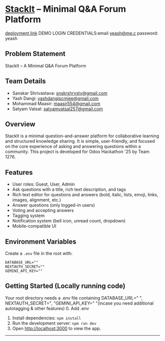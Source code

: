 # [StackIt](https://stack-it-odoo-o89c.vercel.app/) – Minimal Q&A Forum Platform
[deployment link](https://stack-it-odoo-o89c.vercel.app/)
DEMO LOGIN CREDENTIALS:email yeash@me.c   password: yeash

## Problem Statement 


StackIt – A Minimal Q&A Forum Platform
## Team Details

- Sanskar Shrivastava: snskrshrvstv@gmail.com
- Yash Dangi: yashdangipcmjee@gmail.com
- Mohammad Maasir: maasir554@gmail.com
- Satyam Vatsal: satyamvatsal257@gmail.com



## Overview

StackIt is a minimal question-and-answer platform for collaborative learning and structured knowledge sharing. It is simple, user-friendly, and focused on the core experience of asking and answering questions within a community. This project is developed for Odoo Hackathon '25 by Team 1276.


## Features

- User roles: Guest, User, Admin
- Ask questions with a title, rich text description, and tags
- Rich text editor for questions and answers (bold, italic, lists, emoji, links, images, alignment, etc.)
- Answer questions (only logged-in users)
- Voting and accepting answers
- Tagging system
- Notification system (bell icon, unread count, dropdown)
- Mobile-compatible UI


## Environment Variables

Create a `.env` file in the root with:

```
DATABASE_URL=""
NEXTAUTH_SECRET=""
GEMINI_API_KEY=""
```

## Getting Started (Locally running code)

Your root directory needs a .env file containing DATABASE_URL=" ", NEXTAUTH_SECRET=", "GEMINI_API_KEY=" "(incase you need additional autotagging & other features)
0. Add .env
1. Install dependencies: `npm install`
2. Run the development server: `npm run dev`
3. Open [http://localhost:3000](http://localhost:3000) to view the app.

---


